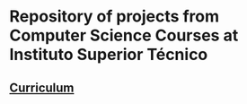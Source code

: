 # Repository of projects from Computer Science Courses at Instituto Superior Técnico

## [Curriculum](https://tecnico.ulisboa.pt/en/education/courses/undergraduate-programmes/computer-science-and-engineering/)
